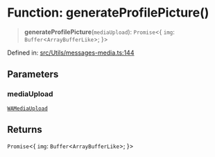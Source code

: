 # Function: generateProfilePicture()

> **generateProfilePicture**(`mediaUpload`): `Promise`\<\{ `img`: `Buffer`\<`ArrayBufferLike`\>; \}\>

Defined in: [src/Utils/messages-media.ts:144](https://github.com/Fokusdotid/Baileys/blob/3623833a320f5e60f370ef835f3de341453290f5/src/Utils/messages-media.ts#L144)

## Parameters

### mediaUpload

[`WAMediaUpload`](../type-aliases/WAMediaUpload.md)

## Returns

`Promise`\<\{ `img`: `Buffer`\<`ArrayBufferLike`\>; \}\>
